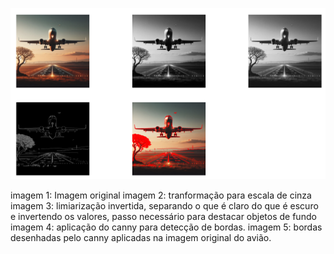 ![alt text](image.png)

imagem 1: Imagem original
imagem 2: tranformação para escala de cinza
imagem 3: limiarização invertida, separando o que é claro do que é escuro e invertendo os valores, passo necessário para destacar objetos de fundo
imagem 4: aplicação do canny para detecção de bordas.
imagem 5: bordas desenhadas pelo canny aplicadas na imagem original do avião.
